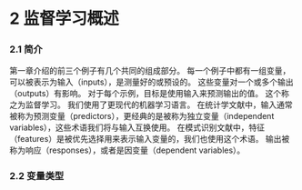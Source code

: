 # 2 监督学习概述

### 2.1 简介

第一章介绍的前三个例子有几个共同的组成部分。 每一个例子中都有一组变量，可以被表示为输入（inputs），是测量好的或预设的。 这些变量对一个或多个输出（outputs）有影响。 对于每个示例，目标是使用输入来预测输出的值。 这个称之为监督学习。
我们使用了更现代的机器学习语言。 在统计学文献中，输入通常被称为预测变量（predictors），更经典的是被称为独立变量（independent variables），这些术语我们将与输入互换使用。 在模式识别文献中，特征（features）是被优先选择用来表示输入变量的，我们也使用这个术语。 输出被称为响应（responses），或者是因变量（dependent variables）。



### 2.2 变量类型

